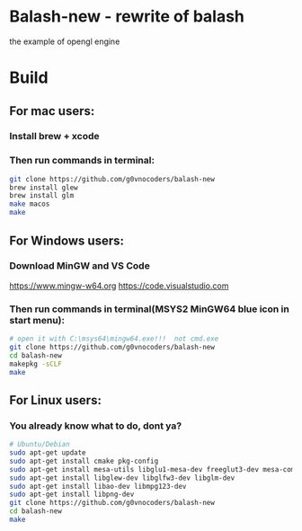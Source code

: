 # Balash-new - rewrite of balash
the example of opengl engine
# Build
## For mac users:
### Install brew + xcode
### Then run commands in terminal:
```bash
git clone https://github.com/g0vnocoders/balash-new
brew install glew
brew install glm
make macos
make
```
## For Windows users:
### Download MinGW and VS Code

https://www.mingw-w64.org
https://code.visualstudio.com

### Then run commands in terminal(MSYS2 MinGW64 blue icon in start menu):
```bash
# open it with C:\msys64\mingw64.exe!!!  not cmd.exe
git clone https://github.com/g0vnocoders/balash-new
cd balash-new
makepkg -sCLF
make
```


## For Linux users:
### You already know what to do, dont ya?
```bash
# Ubuntu/Debian
sudo apt-get update
sudo apt-get install cmake pkg-config
sudo apt-get install mesa-utils libglu1-mesa-dev freeglut3-dev mesa-common-dev
sudo apt-get install libglew-dev libglfw3-dev libglm-dev
sudo apt-get install libao-dev libmpg123-dev
sudo apt-get install libpng-dev
git clone https://github.com/g0vnocoders/balash-new
cd balash-new
make
```